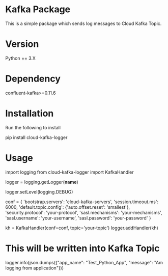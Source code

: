 
# Kafka Package

This is a simple package which sends log messages to Cloud Kafka Topic.

# Version

Python == 3.X

# Dependency 

confluent-kafka>=0.11.6

# Installation

Run the following to install

pip install cloud-kafka-logger

# Usage

import logging
from cloud-kafka-logger import KafkaHandler

logger = logging.getLogger(__name__)

logger.setLevel(logging.DEBUG)

conf = {
    'bootstrap.servers': 'cloud-kafka-servers',
    'session.timeout.ms': 6000,
    'default.topic.config': {'auto.offset.reset': 'smallest'},
    'security.protocol': 'your-protocol',
    'sasl.mechanisms': 'your-mechanisms',
    'sasl.username': 'your-username',
    'sasl.password': 'your-password'
}

kh = KafkaHandler(conf=conf, topic='your-topic')
logger.addHandler(kh)

# This will be written into Kafka Topic
logger.info(json.dumps({"app_name": "Test_Python_App", "message": "Am logging from application"}))